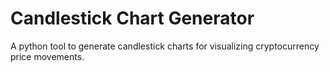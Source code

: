 # Candlestick Chart Generator
A python tool to generate candlestick charts for visualizing cryptocurrency price movements.
